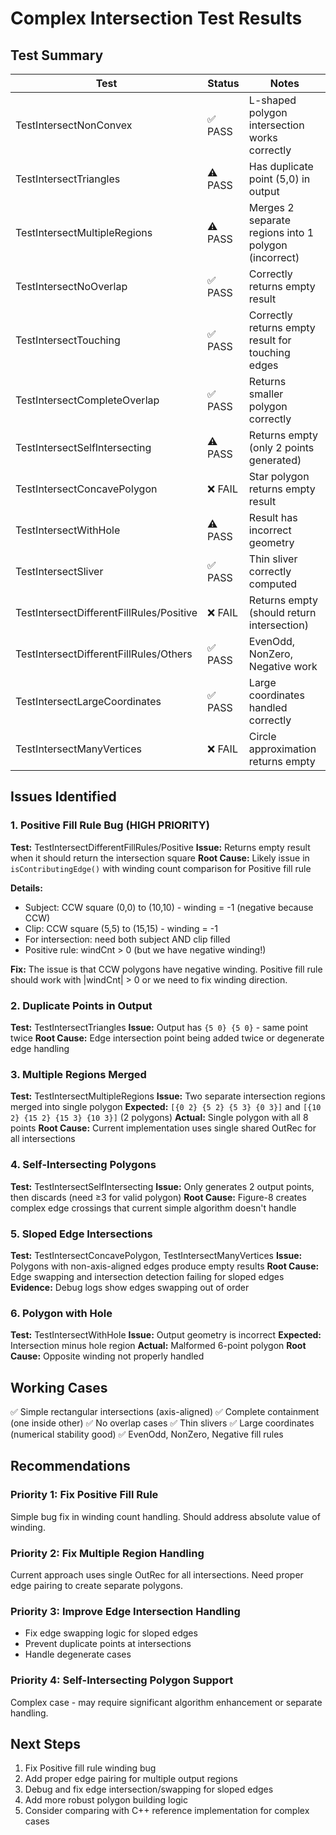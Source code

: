 # Complex Intersection Test Results

## Test Summary

| Test | Status | Notes |
|------|--------|-------|
| TestIntersectNonConvex | ✅ PASS | L-shaped polygon intersection works correctly |
| TestIntersectTriangles | ⚠️ PASS | Has duplicate point (5,0) in output |
| TestIntersectMultipleRegions | ⚠️ PASS | Merges 2 separate regions into 1 polygon (incorrect) |
| TestIntersectNoOverlap | ✅ PASS | Correctly returns empty result |
| TestIntersectTouching | ✅ PASS | Correctly returns empty result for touching edges |
| TestIntersectCompleteOverlap | ✅ PASS | Returns smaller polygon correctly |
| TestIntersectSelfIntersecting | ⚠️ PASS | Returns empty (only 2 points generated) |
| TestIntersectConcavePolygon | ❌ FAIL | Star polygon returns empty result |
| TestIntersectWithHole | ⚠️ PASS | Result has incorrect geometry |
| TestIntersectSliver | ✅ PASS | Thin sliver correctly computed |
| TestIntersectDifferentFillRules/Positive | ❌ FAIL | Returns empty (should return intersection) |
| TestIntersectDifferentFillRules/Others | ✅ PASS | EvenOdd, NonZero, Negative work |
| TestIntersectLargeCoordinates | ✅ PASS | Large coordinates handled correctly |
| TestIntersectManyVertices | ❌ FAIL | Circle approximation returns empty |

## Issues Identified

### 1. Positive Fill Rule Bug (HIGH PRIORITY)
**Test:** TestIntersectDifferentFillRules/Positive
**Issue:** Returns empty result when it should return the intersection square
**Root Cause:** Likely issue in `isContributingEdge()` with winding count comparison for Positive fill rule

**Details:**
- Subject: CCW square (0,0) to (10,10) - winding = -1 (negative because CCW)
- Clip: CCW square (5,5) to (15,15) - winding = -1
- For intersection: need both subject AND clip filled
- Positive rule: windCnt > 0 (but we have negative winding!)

**Fix:** The issue is that CCW polygons have negative winding. Positive fill rule should work with |windCnt| > 0 or we need to fix winding direction.

### 2. Duplicate Points in Output
**Test:** TestIntersectTriangles
**Issue:** Output has `{5 0} {5 0}` - same point twice
**Root Cause:** Edge intersection point being added twice or degenerate edge handling

### 3. Multiple Regions Merged
**Test:** TestIntersectMultipleRegions
**Issue:** Two separate intersection regions merged into single polygon
**Expected:** `[{0 2} {5 2} {5 3} {0 3}]` and `[{10 2} {15 2} {15 3} {10 3}]` (2 polygons)
**Actual:** Single polygon with all 8 points
**Root Cause:** Current implementation uses single shared OutRec for all intersections

### 4. Self-Intersecting Polygons
**Test:** TestIntersectSelfIntersecting
**Issue:** Only generates 2 output points, then discards (need ≥3 for valid polygon)
**Root Cause:** Figure-8 creates complex edge crossings that current simple algorithm doesn't handle

### 5. Sloped Edge Intersections
**Test:** TestIntersectConcavePolygon, TestIntersectManyVertices
**Issue:** Polygons with non-axis-aligned edges produce empty results
**Root Cause:** Edge swapping and intersection detection failing for sloped edges
**Evidence:** Debug logs show edges swapping out of order

### 6. Polygon with Hole
**Test:** TestIntersectWithHole
**Issue:** Output geometry is incorrect
**Expected:** Intersection minus hole region
**Actual:** Malformed 6-point polygon
**Root Cause:** Opposite winding not properly handled

## Working Cases

✅ Simple rectangular intersections (axis-aligned)
✅ Complete containment (one inside other)
✅ No overlap cases
✅ Thin slivers
✅ Large coordinates (numerical stability good)
✅ EvenOdd, NonZero, Negative fill rules

## Recommendations

### Priority 1: Fix Positive Fill Rule
Simple bug fix in winding count handling. Should address absolute value of winding.

### Priority 2: Fix Multiple Region Handling
Current approach uses single OutRec for all intersections. Need proper edge pairing to create separate polygons.

### Priority 3: Improve Edge Intersection Handling
- Fix edge swapping logic for sloped edges
- Prevent duplicate points at intersections
- Handle degenerate cases

### Priority 4: Self-Intersecting Polygon Support
Complex case - may require significant algorithm enhancement or separate handling.

## Next Steps

1. Fix Positive fill rule winding bug
2. Add proper edge pairing for multiple output regions
3. Debug and fix edge intersection/swapping for sloped edges
4. Add more robust polygon building logic
5. Consider comparing with C++ reference implementation for complex cases
